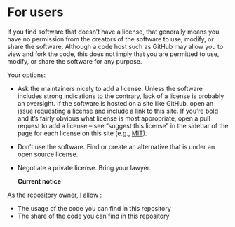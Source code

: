 # For users

If you find software that doesn’t have a license, that generally means you have no permission from the creators of the software to use, modify, or share the software. Although a code host such as GitHub may allow you to view and fork the code, this does not imply that you are permitted to use, modify, or share the software for any purpose.

Your options:

* Ask the maintainers nicely to add a license. Unless the software includes strong indications to the contrary, lack of a license is probably an oversight. If the software is hosted on a site like GitHub, open an issue requesting a license and include a link to this site. If you’re bold and it’s fairly obvious what license is most appropriate, open a pull request to add a license – see “suggest this license” in the sidebar of the page for each license on this site \(e.g., [MIT](https://choosealicense.com/licenses/mit/#suggest-this-license)\).
* Don’t use the software. Find or create an alternative that is under an open source license.
* Negotiate a private license. Bring your lawyer.

  **Current notice**

As the repository owner, I allow :

* The usage of the code you can find in this repository
* The share of the code you can find in this repository

